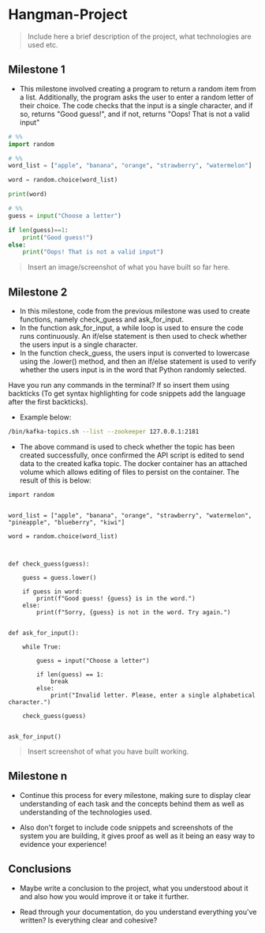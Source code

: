 # Hangman-Project

> Include here a brief description of the project, what technologies are used etc.

## Milestone 1

- This milestone involved creating a program to return a random item from a list. Additionally, the program asks the user to enter a random letter of their choice. The code checks that the input is a single character, and if so, returns "Good guess!", and if not, returns "Oops! That is not a valid input"
  
```python
# %%
import random

# %%
word_list = ["apple", "banana", "orange", "strawberry", "watermelon"]

word = random.choice(word_list)

print(word)

# %%
guess = input("Choose a letter")

if len(guess)==1:
    print("Good guess!")
else: 
    print("Oops! That is not a valid input")
```

> Insert an image/screenshot of what you have built so far here.

## Milestone 2

- In this milestone, code from the previous milestone was used to create functions, namely check_guess and ask_for_input.
- In the function ask_for_input, a while loop is used to ensure the code runs continuously. An if/else statement is then used to check whether the users input is a single character. 
- In the function check_guess, the users input is converted to lowercase using the .lower() method, and then an if/else statement is used to verify whether the users input is in the word that Python randomly selected.

Have you run any commands in the terminal? If so insert them using backticks (To get syntax highlighting for code snippets add the language after the first backticks).

- Example below:

```bash
/bin/kafka-topics.sh --list --zookeeper 127.0.0.1:2181
```

- The above command is used to check whether the topic has been created successfully, once confirmed the API script is edited to send data to the created kafka topic. The docker container has an attached volume which allows editing of files to persist on the container. The result of this is below:

```
import random


word_list = ["apple", "banana", "orange", "strawberry", "watermelon", "pineapple", "blueberry", "kiwi"]
        
word = random.choice(word_list)



def check_guess(guess):

    guess = guess.lower()

    if guess in word:
        print(f"Good guess! {guess} is in the word.")
    else:
        print(f"Sorry, {guess} is not in the word. Try again.")
        

def ask_for_input():
   
    while True:

        guess = input("Choose a letter")

        if len(guess) == 1:
            break
        else:
            print("Invalid letter. Please, enter a single alphabetical character.")
    
    check_guess(guess)


ask_for_input()
```

> Insert screenshot of what you have built working.

## Milestone n

- Continue this process for every milestone, making sure to display clear understanding of each task and the concepts behind them as well as understanding of the technologies used.

- Also don't forget to include code snippets and screenshots of the system you are building, it gives proof as well as it being an easy way to evidence your experience!

## Conclusions

- Maybe write a conclusion to the project, what you understood about it and also how you would improve it or take it further.

- Read through your documentation, do you understand everything you've written? Is everything clear and cohesive?
